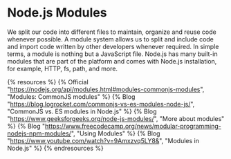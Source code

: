 # Node.js Modules

We split our code into different files to maintain, organize and reuse code whenever possible. A module system allows us to split and include code and import code written by other developers whenever required. In simple terms, a module is nothing but a JavaScript file. Node.js has many built-in modules that are part of the platform and comes with Node.js installation, for example, HTTP, fs, path, and more.

{% resources %}
  {% Official "https://nodejs.org/api/modules.html#modules-commonjs-modules", "Modules: CommonJS modules" %}
  {% Blog "https://blog.logrocket.com/commonjs-vs-es-modules-node-js/", "CommonJS vs. ES modules in Node.js" %}
  {% Blog "https://www.geeksforgeeks.org/node-js-modules/", "More about modules" %}
  {% Blog "https://www.freecodecamp.org/news/modular-programming-nodejs-npm-modules/", "Using Modules" %}
  {% Blog "https://www.youtube.com/watch?v=9Amxzvq5LY8&", "Modules in Node.js" %}
{% endresources %}
